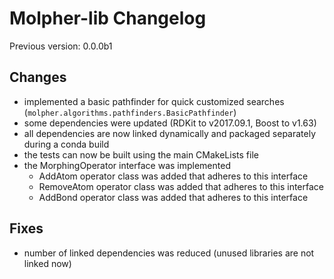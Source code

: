 # Molpher-lib Changelog

Previous version: 0.0.0b1

## Changes
- implemented a basic pathfinder for quick customized searches (`molpher.algorithms.pathfinders.BasicPathfinder`)
- some dependencies were updated (RDKit to v2017.09.1, Boost to v1.63)
- all dependencies are now linked dynamically and packaged separately during a conda build
- the tests can now be built using the main CMakeLists file
- the MorphingOperator interface was implemented 
    - AddAtom operator class was added that adheres to this interface
    - RemoveAtom operator class was added that adheres to this interface
    - AddBond operator class was added that adheres to this interface

## Fixes
- number of linked dependencies was reduced (unused libraries are not linked now)
